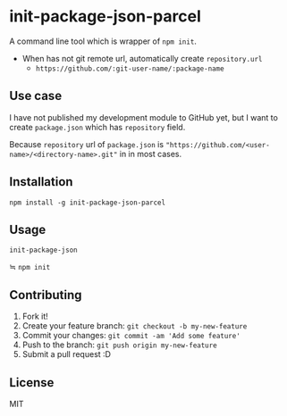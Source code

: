 # init-package-json-parcel

A command line tool which is wrapper of `npm init`.

- When has not git remote url, automatically create `repository.url`
    - `https://github.com/:git-user-name/:package-name`

## Use case

I have not published my development module to GitHub yet,
but I want to create `package.json` which has `repository` field.

Because `repository` url of `package.json` is `"https://github.com/<user-name>/<directory-name>.git"` in in most cases.

## Installation

```
npm install -g init-package-json-parcel
```

## Usage

```
init-package-json
```

≒ `npm init`

## Contributing

1. Fork it!
2. Create your feature branch: `git checkout -b my-new-feature`
3. Commit your changes: `git commit -am 'Add some feature'`
4. Push to the branch: `git push origin my-new-feature`
5. Submit a pull request :D

## License

MIT